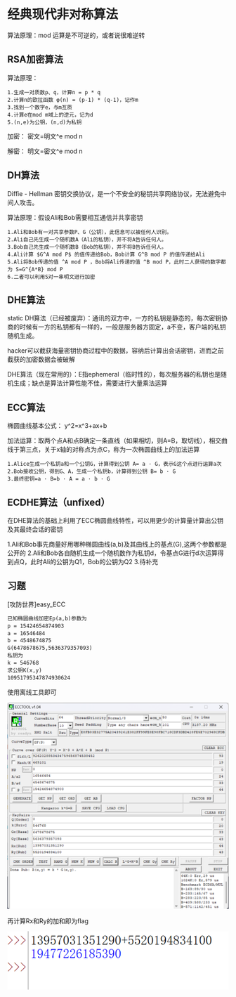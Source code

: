 # 经典现代非对称算法

算法原理：mod 运算是不可逆的，或者说很难逆转

## RSA加密算法

算法原理：

```
1.生成一对质数p、q，计算n = p * q
2.计算n的欧拉函数 φ(n) = (p-1) * (q-1)，记作m
3.找到一个数字e，与m互质
4.计算e在mod m域上的逆元，记为d
5.(n,e)为公钥，(n,d)为私钥
```

加密： 密文=明文^e mod n

解密： 明文=密文^e mod n

## DH算法

Diffie - Hellman 密钥交换协议，是一个不安全的秘钥共享网络协议，无法避免中间人攻击。

算法原理：假设Ali和Bob需要相互通信并共享密钥

```
1.Ali和Bob有一对共享参数P、G（公钥），此信息可以被任何人识别。
2.Ali自己先生成一个随机数A（Ali的私钥），并不将A告诉任何人。
3.Bob自己先生成一个随机数B（Bob的私钥），并不将B告诉任何人。
4.Ali计算 $G^A mod P$ 的值传递给Bob，Bob计算 G^B mod P 的值传递给Ali
5.Ali将Bob传递的值 ^A mod P ，Bob将Ali传递的值 ^B mod P，此时二人获得的数字都为 S=G^{A*B} mod P
6.二者可以利用S对一串明文进行加密
```

## DHE算法

static DH算法（已经被废弃）：通讯的双方中，一方的私钥是静态的，每次密钥协商的时候有一方的私钥都有一样的，一般是服务器方固定，a不变，客户端的私钥随机生成。

hacker可以截获海量密钥协商过程中的数据，容纳后计算出会话密钥，进而之前截获的加密数据会被破解

DHE算法（现在常用的）：E指ephemeral（临时性的），每次服务器的私钥也是随机生成；缺点是算法计算性能不佳，需要进行大量乘法运算

## ECC算法

椭圆曲线基本公式： y^2=x^3+ax+b

加法运算：取两个点A和点B确定一条直线（如果相切，则A=B，取切线），相交曲线于第三点，关于x轴的对称点为点C，称为一次椭圆曲线上的加法运算

```
1.Alice生成一个私钥a和一个公钥G，计算得到公钥 A= a · G，表示G这个点进行运算a次
2.Bob接收公钥，得到G、A，生成一个私钥b，计算得到公钥 B= b · G
3.最终密钥=a · B=b · A = a · b · G
```

## ECDHE算法（unfixed）

在DHE算法的基础上利用了ECC椭圆曲线特性，可以用更少的计算量计算出公钥及其最终会话的密钥

1.Ali和Bob事先商量好用哪种椭圆曲线(a,b)及其曲线上的基点(G),这两个参数都是公开的
2.Ali和Bob各自随机生成一个随机数作为私钥d，令基点G进行d次运算得到点Q，此时Ali的公钥为Q1，Bob的公钥为Q2
3.待补充

## 习题

[攻防世界]easy_ECC

```txt
已知椭圆曲线加密Ep(a,b)参数为
p = 15424654874903
a = 16546484
b = 4548674875
G(6478678675,5636379357093)
私钥为
k = 546768
求公钥K(x,y)
10951795347874930624
```

使用离线工具即可

![](asserts\image-20231028235024343.png)

再计算Rx和Ry的加和即为flag

![](asserts\image-20231028235205511.png)